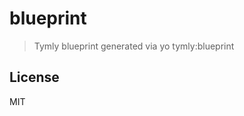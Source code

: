 # blueprint

> Tymly blueprint generated via yo tymly:blueprint

## <a name="license"></a>License



MIT
